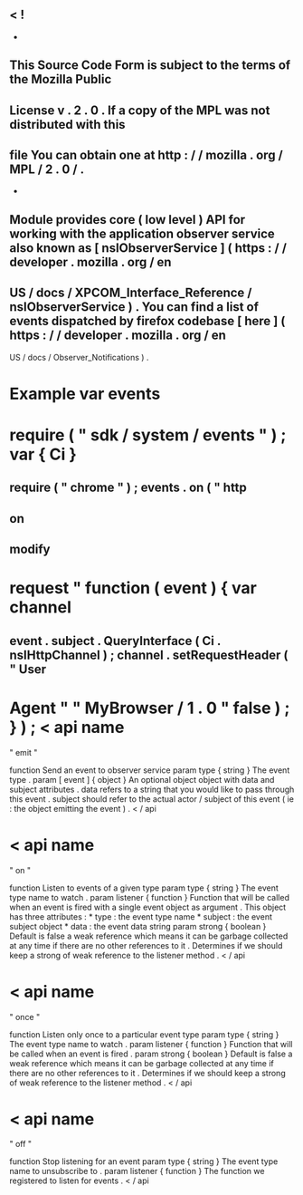 <
!
-
-
This
Source
Code
Form
is
subject
to
the
terms
of
the
Mozilla
Public
-
License
v
.
2
.
0
.
If
a
copy
of
the
MPL
was
not
distributed
with
this
-
file
You
can
obtain
one
at
http
:
/
/
mozilla
.
org
/
MPL
/
2
.
0
/
.
-
-
>
Module
provides
core
(
low
level
)
API
for
working
with
the
application
observer
service
also
known
as
[
nsIObserverService
]
(
https
:
/
/
developer
.
mozilla
.
org
/
en
-
US
/
docs
/
XPCOM_Interface_Reference
/
nsIObserverService
)
.
You
can
find
a
list
of
events
dispatched
by
firefox
codebase
[
here
]
(
https
:
/
/
developer
.
mozilla
.
org
/
en
-
US
/
docs
/
Observer_Notifications
)
.
#
#
Example
var
events
=
require
(
"
sdk
/
system
/
events
"
)
;
var
{
Ci
}
=
require
(
"
chrome
"
)
;
events
.
on
(
"
http
-
on
-
modify
-
request
"
function
(
event
)
{
var
channel
=
event
.
subject
.
QueryInterface
(
Ci
.
nsIHttpChannel
)
;
channel
.
setRequestHeader
(
"
User
-
Agent
"
"
MyBrowser
/
1
.
0
"
false
)
;
}
)
;
<
api
name
=
"
emit
"
>
function
Send
an
event
to
observer
service
param
type
{
string
}
The
event
type
.
param
[
event
]
{
object
}
An
optional
object
object
with
data
and
subject
attributes
.
data
refers
to
a
string
that
you
would
like
to
pass
through
this
event
.
subject
should
refer
to
the
actual
actor
/
subject
of
this
event
(
ie
:
the
object
emitting
the
event
)
.
<
/
api
>
<
api
name
=
"
on
"
>
function
Listen
to
events
of
a
given
type
param
type
{
string
}
The
event
type
name
to
watch
.
param
listener
{
function
}
Function
that
will
be
called
when
an
event
is
fired
with
a
single
event
object
as
argument
.
This
object
has
three
attributes
:
*
type
:
the
event
type
name
*
subject
:
the
event
subject
object
*
data
:
the
event
data
string
param
strong
{
boolean
}
Default
is
false
a
weak
reference
which
means
it
can
be
garbage
collected
at
any
time
if
there
are
no
other
references
to
it
.
Determines
if
we
should
keep
a
strong
of
weak
reference
to
the
listener
method
.
<
/
api
>
<
api
name
=
"
once
"
>
function
Listen
only
once
to
a
particular
event
type
param
type
{
string
}
The
event
type
name
to
watch
.
param
listener
{
function
}
Function
that
will
be
called
when
an
event
is
fired
.
param
strong
{
boolean
}
Default
is
false
a
weak
reference
which
means
it
can
be
garbage
collected
at
any
time
if
there
are
no
other
references
to
it
.
Determines
if
we
should
keep
a
strong
of
weak
reference
to
the
listener
method
.
<
/
api
>
<
api
name
=
"
off
"
>
function
Stop
listening
for
an
event
param
type
{
string
}
The
event
type
name
to
unsubscribe
to
.
param
listener
{
function
}
The
function
we
registered
to
listen
for
events
.
<
/
api
>
